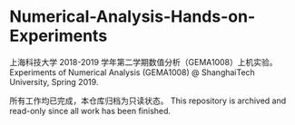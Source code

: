 # Numerical-Analysis-Hands-on-Experiments
上海科技大学 2018-2019 学年第二学期数值分析（GEMA1008）上机实验。Experiments of Numerical Analysis (GEMA1008) @ ShanghaiTech University, Spring 2019.

所有工作均已完成，本仓库归档为只读状态。 This repository is archived and read-only since all work has been finished.

